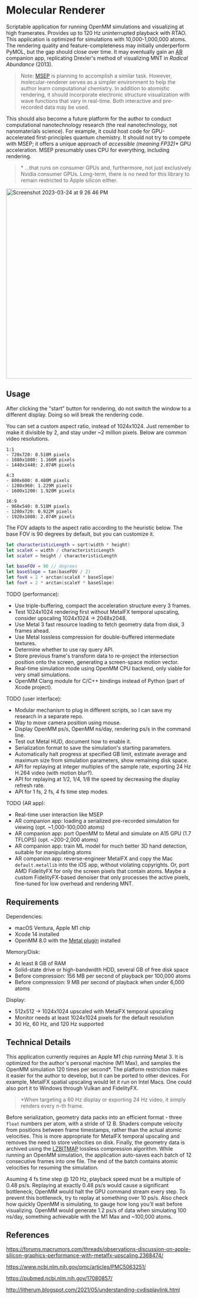 # Molecular Renderer

Scriptable application for running OpenMM simulations and visualizing at high framerates. Provides up to 120 Hz uninterrupted playback with RTAO. This application is optimized for simulations with 10,000-1,000,000 atoms. The rendering quality and feature-completeness may initially underperform PyMOL, but the gap should close over time. It may eventually gain an [AR](https://github.com/philipturner/arheadsetkit) companion app, replicating Drexler's method of visualizing MNT in <i>Radical Abundance</i> (2013).

> Note: [MSEP](https://astera.org/molecular-systems/) is planning to accomplish a similar task. However, molecular-renderer serves as a simpler environment to help the author learn computational chemistry. In addition to atomistic rendering, it should incorporate electronic structure visualization with wave functions that vary in real-time. Both interactive and pre-recorded data may be used.

This should also become a future platform for the author to conduct computational nanotechnology research (the real nanotechnology, not nanomaterials science). For example, it could host code for GPU-accelerated first-principles quantum chemistry. It should not try to compete with MSEP; it offers a unique approach of _accessible (meaning FP32)\*_ GPU acceleration. MSEP presumably uses CPU for everything, including rendering.

> \* ...that runs on consumer GPUs and, furthermore, not just exclusively Nvidia consumer GPUs. Long-term, there is no need for this library to remain restricted to Apple silicon either.

<img width="515" alt="Screenshot 2023-03-24 at 9 26 46 PM" src="https://user-images.githubusercontent.com/71743241/227678193-efe03cda-6f49-4c5e-b92b-c953da32b926.png">

<!--

> A lot of these goals are also being addressed by the [MSEP](https://astera.org/molecular-systems/), which is currently in development (February 2023). Consider waiting until it's released, then merging a compression algorithm into the MSEP code base. It could also be a plugin for exporting simulations in a format replayable outside the editor. I have very limited free time and unique skills that may be better spent enhancing other projects.
>
> However, it is likely that MSEP will [use PyMOL exclusively](https://youtu.be/HjgjtAk-lws?t=1083) for graphics. The library uses [multicore CPU exclusively](https://www.mail-archive.com/pymol-users@lists.sourceforge.net/msg15181.html) for ray tracing (as of 2018) and uses the GPU only for lower-quality graphics. I will have to see whether Drexler's team attempts using Godot for the higher-quality graphics. v4.0 uses [signed distance fields](https://godotengine.org/article/godot-4-0-sets-sail/#highly-improved-lighting--shadows). He said there were "issues with shaders and various things", meaning Godot's SDFGI probably won't be used. MSEP would have to create a ray tracer from scratch if they wanted ray tracing, which seems unlikely. In short, this repository will likely be salvaged, maybe as an MSEP plugin, but I must wait for the platform's release to know for sure.
>
> I may end up creating multiple plugins for MSEP. I don't want to be doing something, then have another person make a plugin with the exact same capabilities. That would make my work redundant. I would rather collaborate with multiple researchers to standardize, enhance, and maintain these plugins. This may mean proposing a centralized effort soon after MSEP is released.
> - Molecular Renderer, which records and replays simulations with maximum rendering performance.
> - Plugin to optimize quantum chemistry simulations for the Apple AMX.
> - OpenMM plugin, which runs time-evolution simulations 10x faster than LAMMPS. Likely FP32 only unless I find enough time to finish FP64 emulation. So far, I've only found a need for double precision in the following use cases. Drexler himself said that MD is relatively insensitive to small changes in energy - a green light for single precision.
>   - Measuring thermodynamic efficiency
>   - Measuring drag in rotating bearings (TODO: this was probably possible with FP32)
>   - Measuring material stiffness
>   - Quantum chemistry
>   - All can be accomplished by measuring a single component, not the entire system. The use cases have a common theme: measuring material properties, not testing complex system dynamics. In such cases, the precision of such measurement would be prioritized. GPU mixed FP32/FP64 is >1 order of magnitude less precise than CPU FP64. Even if implemented, GPU FP64 emulation would probably not be used much anyway. Scientists would use CPU FP64 regardless.
> - Porting various forcefields to OpenMM, such as oxDNA, Tersoff, and AIREBO. This will be both a plugin for OpenMM and included with the OpenMM plugin for MSEP. It will use OpenCL exclusively - no CUDA!

-->

## Usage

After clicking the "start" button for rendering, do not switch the window to a different display. Doing so will break the rendering code.

You can set a custom aspect ratio, instead of 1024x1024. Just remember to make it divisible by 2, and stay under ~2 million pixels. Below are common video resolutions.

```
1:1
- 720x720: 0.518M pixels
- 1080x1080: 1.166M pixels
- 1440x1440: 2.074M pixels

4:3
- 800x600: 0.480M pixels
- 1280x960: 1.229M pixels
- 1600x1200: 1.920M pixels

16:9
- 960x540: 0.518M pixels
- 1280x720: 0.922M pixels
- 1920x1080: 2.074M pixels
```

The FOV adapts to the aspect ratio according to the heuristic below. The base FOV is 90 degrees by default, but you can customize it.

```swift
let characteristicLength = sqrt(width * height)
let scaleX = width / characteristicLength
let scaleY = height / characteristicLength

let baseFOV = 90 // degrees
let baseSlope = tan(baseFOV / 2)
let fovX = 2 * arctan(scaleX * baseSlope)
let fovY = 2 * arctan(scaleY * baseSlope)
```

TODO (performance):
- Use triple-buffering, compact the acceleration structure every 3 frames.
- Test 1024x1024 rendering first without MetalFX temporal upscaling, consider upscaling 1024x1024 -> 2048x2048.
- Use Metal 3 fast resource loading to fetch geometry data from disk, 3 frames ahead.
- Use Metal lossless compression for double-buffered intermediate textures.
- Determine whether to use ray query API.
- Store previous frame's transform data to re-project the intersection position onto the screen, generating a screen-space motion vector.
- Real-time simulation mode using OpenMM CPU backend, only viable for very small simulations.
- OpenMM Clang module for C/C++ bindings instead of Python (part of Xcode project).

<!--
- Profile tile-based hybrid rasterization against full ray tracing, may solve divergence problems. Optimize for very complex scenes.
- Ray tracing is simpler in general. Less time invested in a possibly incorrect approach to rendering imposter rectangles.
-->

TODO (user interface):
- Modular mechanism to plug in different scripts, so I can save my research in a separate repo.
- Way to move camera position using mouse.
- Display OpenMM ps/s, OpenMM ns/day, rendering ps/s in the command line.
- Test out Metal HUD, document how to enable it.
- Serialization format to save the simulation's starting parameters.
- Automatically halt progress at specified GB limit, estimate average and maximum size from simulation parameters, show remaining disk space.
- API for replaying at integer multiples of the sample rate, exporting 24 Hz H.264 video (with motion blur?).
- API for replaying at 1/2, 1/4, 1/8 the speed by decreasing the display refresh rate.
- API for 1 fs, 2 fs, 4 fs time step modes.

TODO (AR app):
- Real-time user interaction like MSEP
- AR companion app: loading a serialized pre-recorded simulation for viewing (opt. ~1,000-100,000 atoms)
- AR companion app: port OpenMM to Metal and simulate on A15 GPU (1.7 TFLOPS) (opt. ~200-2,000 atoms)
- AR companion app: train ML model for much better 3D hand detection, suitable for manipulating atoms
- AR companion app: reverse-engineer MetalFX and copy the Mac `default.metallib` into the iOS app, without violating copyrights. Or, port AMD FidelityFX for only the screen pixels that contain atoms. Maybe a custom FidelityFX-based denoiser that only processes the active pixels, fine-tuned for low overhead and rendering MNT.

## Requirements

Dependencies:
- macOS Ventura, Apple M1 chip
- Xcode 14 installed
- OpenMM 8.0 with the [Metal plugin](https://github.com/philipturner/openmm-metal) installed

Memory/Disk:
- At least 8 GB of RAM
- Solid-state drive or high-bandwidth HDD, several GB of free disk space
- Before compression: 156 MB per second of playback per 100,000 atoms
- Before compression: 9 MB per second of playback when under 6,000 atoms

Display:
- 512x512 -> 1024x1024 upscaled with MetalFX temporal upscaling
- Monitor needs at least 1024x1024 pixels for the default resolution
- 30 Hz, 60 Hz, and 120 Hz supported

## Technical Details

This application currently requires an Apple M1 chip running Metal 3. It is optimized for the author's personal machine (M1 Max), and samples the OpenMM simulation 120 times per second\*. The platform restriction makes it easier for the author to develop, but it can be ported to other devices. For example, MetalFX spatial upscaling would let it run on Intel Macs. One could also port it to Windows through Vulkan and FidelityFX.

> \*When targeting a 60 Hz display or exporting 24 Hz video, it simply renders every n-th frame.

Before serialization, geometry data packs into an efficient format - three `float` numbers per atom, with a stride of 12 B. Shaders compute velocity from positions between frame timestamps, rather than the actual atomic velocities. This is more appropriate for MetalFX temporal upscaling and removes the need to store velocities on disk. Finally, the geometry data is archived using the [LZBITMAP](https://developer.apple.com/documentation/compression/compression_lzbitmap) lossless compression algorithm. While running an OpenMM simulation, the application auto-saves each batch of 12 consecutive frames into one file. The end of the batch contains atomic velocities for resuming the simulation.

Asuming 4 fs time step @ 120 Hz, playback speed must be a multiple of 0.48 ps/s. Replaying at exactly 0.48 ps/s would cause a significant bottleneck; OpenMM would halt the GPU command stream every step. To prevent this bottleneck, try to replay at something over 10 ps/s. Also check how quickly OpenMM is simulating, to gauge how long you'll wait before visualizing. OpenMM would generate 1.2 ps/s of data when simulating 100 ns/day, something achievable with the M1 Max and ~100,000 atoms.

## References

https://forums.macrumors.com/threads/observations-discussion-on-apple-silicon-graphics-performance-with-metalfx-upscaling.2368474/

https://www.ncbi.nlm.nih.gov/pmc/articles/PMC5063251/

https://pubmed.ncbi.nlm.nih.gov/17080857/

http://litherum.blogspot.com/2021/05/understanding-cvdisplaylink.html
